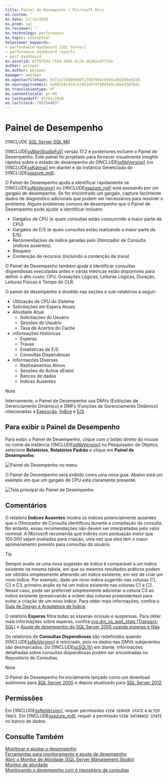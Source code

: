 ```yaml
---
title: Painel de Desempenho | Microsoft Docs
ms.custom: ''
ms.date: 12/14/2019
ms.prod: sql
ms.reviewer: ''
ms.technology: performance
ms.topic: conceptual
helpviewer_keywords:
- performance dashboard [SQL Server]
- performance dashboard reports
- perf dashboard
ms.assetid: 07f8f594-75b4-4591-8c29-d63811d7753e
author: pelopes
ms.author: pelopes
manager: amitban
ms.openlocfilehash: 0372e215646640f1f587964cddd8a302894e633d
ms.sourcegitcommit: da88320c474c1c9124574f90d549c50ee3387b4c
ms.translationtype: HT
ms.contentlocale: pt-BR
ms.lasthandoff: 07/01/2020
ms.locfileid: "85754493"
---
```

# <a name="performance-dashboard"></a>Painel de Desempenho
[!INCLUDE [SQL Server SQL MI](../../includes/applies-to-version/sql-asdbmi.md)]

[!INCLUDE[ssManStudioFull](../../includes/ssmanstudiofull-md.md)] versão 17.2 e posteriores incluem o Painel de Desempenho. Este painel foi projetado para fornecer visualmente insights rápidos sobre o estado de desempenho do [!INCLUDE[ssNoVersion](../../includes/ssnoversion-md.md)] (no [!INCLUDE[ssKatmai](../../includes/ssKatmai-md.md)] em diante) e da Instância Gerenciada do [!INCLUDE[ssazure_md](../../includes/ssazure_md.md)]. 

O Painel de Desempenho ajuda a identificar rapidamente se [!INCLUDE[ssNoVersion](../../includes/ssnoversion-md.md)] ou [!INCLUDE[ssazure_md](../../includes/ssazure_md.md)] está passando por um gargalo de desempenho. Se for encontrado um gargalo, capture facilmente dados de diagnóstico adicionais que podem ser necessários para resolver o problema. Alguns problemas comuns de desempenho que o Painel de Desempenho pode ajudar a identificar incluem:
-  Gargalos de CPU (e quais consultas estão consumindo a maior parte da CPU)
-  Gargalos de E/S (e quais consultas estão realizando a maior parte da E/S)
-  Recomendações de índice geradas pelo Otimizador de Consulta (índices ausentes)
-  Bloqueio
-  Contenção de recursos (incluindo a contenção de trava)

O Painel de Desempenho também ajuda a identificar consultas dispendiosas executadas antes e várias métricas estão disponíveis para definir o alto custo: CPU, Gravações Lógicas, Leituras Lógicas, Duração, Leituras Físicas e Tempo do CLR.

O painel de desempenho é dividido nas seções e sub-relatórios a seguir:
-  Utilização da CPU do Sistema
-  Solicitações em Espera Atuais
-  Atividade Atual
   -  Solicitações do Usuário
   -  Sessões do Usuário
   -  Taxa de Acertos do Cache
-  informações Históricas
   -  Esperas
   -  Travas
   -  Estatísticas de E/S
   -  Consultas Dispendiosas
- Informações Diversas
  -  Rastreamentos Ativos
  -  Sessões do Active xEvent
  -  Bancos de dados
  -  Índices Ausentes

> [!NOTE] 
> Internamente, o Painel de Desempenho usa DMVs (Exibições de Gerenciamento Dinâmico) e DMFs (Funções de Gerenciamento Dinâmico) relacionadas a [Execução](../../relational-databases/system-dynamic-management-views/execution-related-dynamic-management-views-and-functions-transact-sql.md), [Índice](../../relational-databases/system-dynamic-management-views/index-related-dynamic-management-views-and-functions-transact-sql.md) e [E/S](../../relational-databases/system-dynamic-management-views/i-o-related-dynamic-management-views-and-functions-transact-sql.md).

## <a name="to-view-the-performance-dashboard"></a>Para exibir o Painel de Desempenho 
  
Para exibir o Painel de Desempenho, clique com o botão direito do mouse no nome da instância [!INCLUDE[ssNoVersion](../../includes/ssnoversion-md.md)] no Pesquisador de Objetos, selecione **Relatórios**, **Relatórios Padrão** e clique em **Painel de Desempenho**.  
  
![Painel de Desempenho no menu](../../relational-databases/performance/media/perf_dashboard_ssms.png "Painel de Desempenho no menu")  
  
O Painel de Desempenho será exibido como uma nova guia. Abaixo está um exemplo em que um gargalo de CPU está claramente presente:  
  
![Tela principal do Painel de Desempenho](../../relational-databases/performance/media/perf_dashboard.png "Tela principal do Painel de Desempenho")  
  
## <a name="remarks"></a>Comentários
O relatório **Índices Ausentes** mostra os índices potencialmente ausentes que o Otimizador de Consulta identificou durante a compilação da consulta. No entanto, essas recomendações não devem ser interpretadas pelo valor nominal. A Microsoft recomenda que índices com pontuação maior que 100.000 sejam avaliados para criação, uma vez que eles têm o maior aprimoramento previsto para consultas do usuário. 

> [!TIP]
> Sempre avalie se uma nova sugestão de índice é comparável a um índice existente na mesma tabela, em que os mesmos resultados práticos podem ser obtidos simplesmente alterando um índice existente, em vez de criar um novo índice. Por exemplo, dado um novo índice sugerido nas colunas C1, C2 e C3, primeiro avalie se há um índice existente nas colunas C1 e C2. Nesse caso, pode ser preferível simplesmente adicionar a coluna C3 ao índice existente (preservando a ordem das colunas preexistentes) para evitar a criação de um novo índice.
> Para obter mais informações, confira o [Guia de Design e Arquitetura de Índice](../../relational-databases/sql-server-index-design-guide.md).

O relatório **Esperas** filtra todas as esperas ociosas e suspensas. Para obter mais informações sobre esperas, confira [sys.dm_os_wait_stats &#40;Transact-SQL&#41;](../../relational-databases/system-dynamic-management-views/sys-dm-os-wait-stats-transact-sql.md) e [Ajuste de desempenho do SQL Server 2005 usando esperas e filas](https://download.microsoft.com/download/4/7/a/47a548b9-249e-484c-abd7-29f31282b04d/performance_tuning_waits_queues.doc).

Os relatórios de **Consultas Dispendiosas** são redefinidos quando [!INCLUDE[ssNoVersion](../../includes/ssnoversion-md.md)] é reiniciado, pois os dados nas DMVs subjacentes são desmarcados. Do [!INCLUDE[ssSQL15](../../includes/sssql15-md.md)] em diante, informações detalhadas sobre consultas dispendiosas podem ser encontradas no Repositório de Consultas. 

> [!NOTE]
> O Painel de Desempenho foi inicialmente lançado como um download autônomo para [SQL Server 2005](https://techcommunity.microsoft.com/t5/SQL-Server-Support/SQL-Server-2005-Performance-Dashboard-Reports/ba-p/315415) e depois atualizado para [SQL Server 2012](https://www.microsoft.com/download/details.aspx?id=29063).

## <a name="permissions"></a>Permissões  
Em [!INCLUDE[ssNoVersion](../../includes/ssnoversion-md.md)], requer permissões `VIEW SERVER STATE` e `ALTER TRACE`. Em [!INCLUDE[ssazure_md](../../includes/ssazure_md.md)], requer a permissão `VIEW DATABASE STATE` no banco de dados.

## <a name="see-also"></a>Consulte Também  
 [Monitorar e ajustar o desempenho](../../relational-databases/performance/monitor-and-tune-for-performance.md)     
 [Ferramentas para monitoramento e ajuste de desempenho](../../relational-databases/performance/performance-monitoring-and-tuning-tools.md)     
 [Abrir o Monitor de Atividade &#40;SQL Server Management Studio&#41;](../../relational-databases/performance-monitor/open-activity-monitor-sql-server-management-studio.md)     
 [Monitor de atividade](../../relational-databases/performance-monitor/activity-monitor.md)     
 [Monitorando o desempenho com o repositório de consultas](../../relational-databases/performance/monitoring-performance-by-using-the-query-store.md)     
